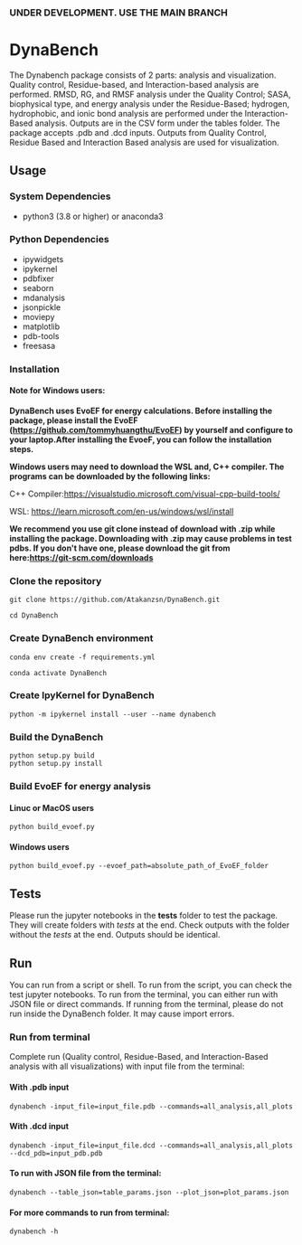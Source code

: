 ### UNDER DEVELOPMENT. USE THE MAIN BRANCH 

# DynaBench
The Dynabench package consists of 2 parts: analysis and visualization. Quality control, Residue-based, and Interaction-based analysis are performed. RMSD, RG, and RMSF analysis under the Quality Control; SASA, biophysical type, and energy analysis under the Residue-Based; hydrogen, hydrophobic, and ionic bond analysis are performed under the Interaction-Based analysis. Outputs are in the CSV form under the tables folder. The package accepts .pdb and .dcd inputs. Outputs from Quality Control, Residue Based and Interaction Based analysis are used for visualization.

## Usage
### System Dependencies
* python3 (3.8 or higher) or anaconda3
### Python Dependencies
* ipywidgets
* ipykernel
* pdbfixer
* seaborn
* mdanalysis
* jsonpickle
* moviepy
* matplotlib
* pdb-tools
* freesasa

### Installation
#### Note for Windows users:
  **DynaBench uses EvoEF for energy calculations. Before installing the package, please install the EvoEF (https://github.com/tommyhuangthu/EvoEF) by yourself and configure to your laptop.After installing the EvoeF, you can follow the installation steps.**
  
**Windows users may need to download the WSL and, C++ compiler. The programs can be downloaded by the following links:**

  C++ Compiler:https://visualstudio.microsoft.com/visual-cpp-build-tools/
    
  WSL: https://learn.microsoft.com/en-us/windows/wsl/install

**We recommend you use git clone instead of download with .zip while installing the package. Downloading with .zip may cause problems in test pdbs. If you don't have one, please download the git from here:https://git-scm.com/downloads**

### Clone the repository
```
git clone https://github.com/Atakanzsn/DynaBench.git
```
```
cd DynaBench
```
### Create DynaBench environment
```
conda env create -f requirements.yml
```
```
conda activate DynaBench
```
### Create IpyKernel for DynaBench
```
python -m ipykernel install --user --name dynabench
```
### Build the DynaBench
```
python setup.py build
python setup.py install
```
### Build EvoEF for energy analysis
#### Linuc or MacOS users
```
python build_evoef.py
```
#### Windows users
```
python build_evoef.py --evoef_path=absolute_path_of_EvoEF_folder
```
## Tests
Please run the jupyter notebooks in the **tests** folder to test the package. They will create folders with *tests* at the end. Check outputs with the folder without the *tests* at the end. Outputs should be identical.

## Run
You can run from a script or shell. To run from the script, you can check the test jupyter notebooks. To run from the terminal, you can either run with JSON file or direct commands. If running from the terminal, please do not run inside the DynaBench folder. It may cause import errors.

### Run from terminal
Complete run (Quality control, Residue-Based, and Interaction-Based analysis with all visualizations) with input file from the terminal:
#### With .pdb input
```
dynabench -input_file=input_file.pdb --commands=all_analysis,all_plots
```
#### With .dcd input
```
dynabench -input_file=input_file.dcd --commands=all_analysis,all_plots --dcd_pdb=input_pdb.pdb
```

#### To run with JSON file from the terminal:
```
dynabench --table_json=table_params.json --plot_json=plot_params.json
```

#### For more commands to run from terminal: 
```
dynabench -h
```
